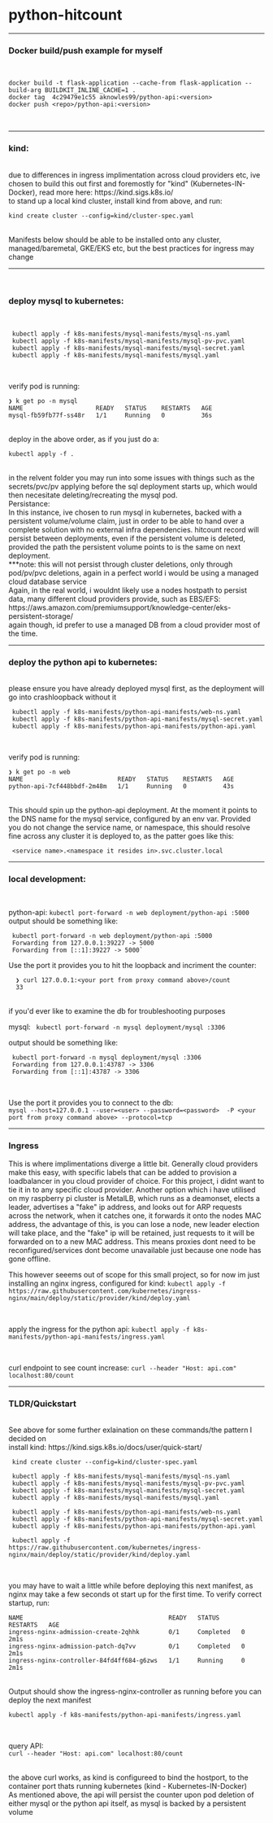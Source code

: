 # python-hitcount
-----------------------------------------------------------------------------------------------------------------------------------------------------------------------------------------------------
<h3>Docker build/push example for myself</h3>
<br />

```
docker build -t flask-application --cache-from flask-application --build-arg BUILDKIT_INLINE_CACHE=1 .
docker tag  4c29479e1c55 aknowles99/python-api:<version>
docker push <repo>/python-api:<version>

```
<br />

-----------------------------------------------------------------------------------------------------------------------------------------------------------------------------------------------------

<h3>kind:</h3>
<br />
due to differences in ingress implimentation across cloud providers etc, ive chosen to build this out first and foremostly for "kind" (Kubernetes-IN-Docker), read more here:
https://kind.sigs.k8s.io/
<br />
to stand up a local kind cluster, install kind from above, and run:<br />

```kind create cluster --config=kind/cluster-spec.yaml```

<br />
Manifests below should be able to be installed onto any cluster, managed/baremetal, GKE/EKS etc, but the best practices for ingress may change

-----------------------------------------------------------------------------------------------------------------------------------------------------------------------------------------------------
<br />
<h3>deploy mysql to kubernetes:</h3>
<br />

``` 
 kubectl apply -f k8s-manifests/mysql-manifests/mysql-ns.yaml
 kubectl apply -f k8s-manifests/mysql-manifests/mysql-pv-pvc.yaml
 kubectl apply -f k8s-manifests/mysql-manifests/mysql-secret.yaml
 kubectl apply -f k8s-manifests/mysql-manifests/mysql.yaml
 ```
<br />

verify pod is running:
```
❯ k get po -n mysql
NAME                    READY   STATUS    RESTARTS   AGE
mysql-fb59fb77f-ss48r   1/1     Running   0          36s
```
<br />
deploy in the above order, as if you just do a:
<br />

``` kubectl apply -f . ```

<br />
in the relvent folder you may run into some issues with things such as the secrets/pvc/pv applying before the sql deployment starts up, which would then necesitate deleting/recreating the mysql pod.
<br />
Persistance:<br />
In this instance, ive chosen to run mysql in kubernetes, backed with a persistent volume/volume claim, just in order to be able to hand over a complete solution with no external infra dependencies. hitcount record will persist between deployments, even if the persistent volume is deleted, provided the path the persistent volume points to is the same on next deployment.
<br />
***note: this will not persist through cluster deletions, only through pod/pv/pvc deletions, again in a perfect world i would be using a managed cloud database service 
<br />
Again, in the real world, i wouldnt likely use a nodes hostpath to persist data, many different cloud providers provide, such as EBS/EFS: 
https://aws.amazon.com/premiumsupport/knowledge-center/eks-persistent-storage/
<br />
again though, id prefer to use a managed DB from a cloud provider most of the time.
<br />




----------------------------------------------------------------------------------------------------------------------------------------------------------------------------------------------------

<h3>deploy the python api to kubernetes:</h3>
<br />
please ensure you have already deployed mysql first, as the deployment will go into crashloopback without it

``` 
 kubectl apply -f k8s-manifests/python-api-manifests/web-ns.yaml
 kubectl apply -f k8s-manifests/python-api-manifests/mysql-secret.yaml
 kubectl apply -f k8s-manifests/python-api-manifests/python-api.yaml
 ```
<br />

verify pod is running:
```
❯ k get po -n web
NAME                          READY   STATUS    RESTARTS   AGE
python-api-7cf448bbdf-2m48m   1/1     Running   0          43s
```

<br />
This should spin up the python-api deployment. At the moment it points to the DNS name for the mysql service, configured by an env var. Provided you do not change the service name, or namespace, this should resolve fine across any cluster it is deployed to, as the patter goes like this:
<br />

``` <service name>.<namespace it resides in>.svc.cluster.local```

----------------------------------------------------------------------------------------------------------------------------------------------------------------------------------------------------

<h3>local development:</h3>
<br />

python-api:
``` kubectl port-forward -n web deployment/python-api :5000 ```
output should be something like: 
<br />

``` 
 kubectl port-forward -n web deployment/python-api :5000
 Forwarding from 127.0.0.1:39227 -> 5000
 Forwarding from [::1]:39227 -> 5000`
 ```

Use the port it provides you to hit the loopback and incriment the counter:
```
  ❯ curl 127.0.0.1:<your port from proxy command above>/count
  33
  ```
<br />
if you'd ever like to examine the db for troubleshooting purposes
<br />

mysql:
``` kubectl port-forward -n mysql deployment/mysql :3306```
<br />

output should be something like: 
``` 
 kubectl port-forward -n mysql deployment/mysql :3306
 Forwarding from 127.0.0.1:43787 -> 3306
 Forwarding from [::1]:43787 -> 3306
 ```

 <br />

Use the port it provides you to connect to the db:<br />
 ```mysql --host=127.0.0.1 --user=<user> --password=<password>  -P <your port from proxy command above> --protocol=tcp```

----------------------------------------------------------------------------------------------------------------------------------------------------------------------------------------------------------------------------

<h3>Ingress</h3>

This is where implimentations diverge a little bit. Generally cloud providers make this easy, with specific labels that can be added to provision a loadbalancer in you cloud provider of choice. For this project, i didnt want to tie it in to any specific cloud provider. Another option which i have utilised on my raspberry pi cluster is MetalLB, which runs as a deamonset, elects a leader, advertises a "fake" ip address, and looks out for ARP requests across the network, when it catches one, it forwards it onto the nodes MAC address, the advantage of this, is you can lose a node, new leader election will take place, and the "fake" ip will be retained, just requests to it will be forwarded on to a new MAC address. This means proxies dont need to be reconfigured/services dont become unavailable just because one node has gone offline.
<br />

This however seeems out of scope for this small project, so for now im just installing an nginx ingress, configured for kind:
```kubectl apply -f https://raw.githubusercontent.com/kubernetes/ingress-nginx/main/deploy/static/provider/kind/deploy.yaml```

<br />

apply the ingress for the python api:
```kubectl apply -f k8s-manifests/python-api-manifests/ingress.yaml ```

<br />

curl endpoint to see count increase:
```curl --header "Host: api.com" localhost:80/count```

---------------------------------------------------------------------------------------
<h3>TLDR/Quickstart</h3>
<br />
See above for some further exlaination on these commands/the pattern I decided on
<br />
install kind:
https://kind.sigs.k8s.io/docs/user/quick-start/
<br />

```
 kind create cluster --config=kind/cluster-spec.yaml

 kubectl apply -f k8s-manifests/mysql-manifests/mysql-ns.yaml
 kubectl apply -f k8s-manifests/mysql-manifests/mysql-pv-pvc.yaml
 kubectl apply -f k8s-manifests/mysql-manifests/mysql-secret.yaml
 kubectl apply -f k8s-manifests/mysql-manifests/mysql.yaml

 kubectl apply -f k8s-manifests/python-api-manifests/web-ns.yaml
 kubectl apply -f k8s-manifests/python-api-manifests/mysql-secret.yaml
 kubectl apply -f k8s-manifests/python-api-manifests/python-api.yaml

 kubectl apply -f https://raw.githubusercontent.com/kubernetes/ingress-nginx/main/deploy/static/provider/kind/deploy.yaml
```
<br />

you may have to wait a little while before deploying this next manifest, as nginx may take a few seconds ot start up for the first time. To verify correct startup, run:
<br />


``` k get po -n ingress-nginx
NAME                                        READY   STATUS      RESTARTS   AGE
ingress-nginx-admission-create-2qhhk        0/1     Completed   0          2m1s
ingress-nginx-admission-patch-dq7vv         0/1     Completed   0          2m1s
ingress-nginx-controller-84fd4ff684-g6zws   1/1     Running     0          2m1s
 ```

<br />
Output should show the ingress-nginx-controller as running before you can deploy the next manifest

<br />

```kubectl apply -f k8s-manifests/python-api-manifests/ingress.yaml ```

<br />

query API:<br />
```curl --header "Host: api.com" localhost:80/count```

<br />
the above curl works, as kind is configureed to bind the hostport, to the container port thats running kubernetes (kind - Kubernetes-IN-Docker)
<br />
As mentioned above, the api will persist the counter upon pod deletion of either mysql or the python api itself, as mysql is backed by a persistent volume